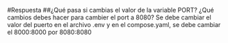 #Respuesta
##¿Qué pasa si cambias el valor de la variable PORT? ¿Qué cambios debes hacer para cambier el port a 8080?
Se debe cambiar el valor del puerto en el archivo .env y en el compose.yaml, se debe cambiar el 8000:8000 por 8080:8080